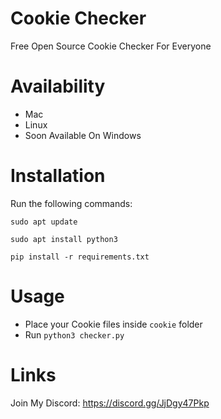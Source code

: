 # Cookie Checker
Free Open Source Cookie Checker For Everyone

# Availability
- Mac 
- Linux
- Soon Available On Windows

# Installation

Run the following commands:

```sudo apt update```

```sudo apt install python3```

```pip install -r requirements.txt```

# Usage
- Place your Cookie files inside `cookie` folder
- Run `python3 checker.py`

# Links
Join My Discord: https://discord.gg/JjDgy47Pkp
